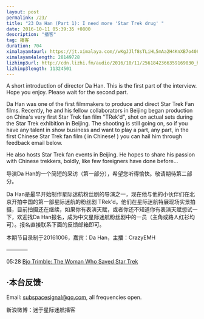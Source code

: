 ```yaml
---
layout: post
permalink: /23/
title: "23 Da Han (Part 1): I need more 'Star Trek drug' "
date: 2016-10-11 05:39:35 +0800
description: "播客"
tag: 播客 
duration: 704
ximalayam4aurl: https://jt.ximalaya.com//wKgJJlf8sTLiHL5mAa2H4KnXB7o408.mp3.m4a?channel=rss&amp;album_id=3135361&amp;track_id=23046064&amp;uid=6418191&amp;jt=https://audio.xmcdn.com/group19/M07/6E/E0/wKgJJlf8sTLiHL5mAa2H4KnXB7o408.mp3
ximalayam4alength: 28149728
lizhimp3url: http://cdn.lizhi.fm/audio/2016/10/11/2561842366359169030_hd.mp3
lizhimp3length: 11324501
---   
```


A short introduction of director Da Han. This is the first part of the interview. Hope you enjoy. Please wait for the second part.

Da Han was one of the first filmmakers to produce and direct Star Trek Fan films.  Recently, he and his fellow collaborators in Beijing began production on China&#39;s very first Star Trek fan film &quot;TRek&#39;d&quot;, shot on actual sets during the Star Trek exhibition in Beijing. The shooting is still going on, so if you have any talent in show business and want to play a part, any part, in the first Chinese Star Trek fan film ( in Chinese! ) you can hail him through feedback email below.

He also hosts Star Trek fan events in Beijing. He hopes to share his passion with Chinese trekkers, boldly, like few foreigners have done before...

导演Da Han的一个简短的采访（第一部分），希望您听得愉快。敬请期待第二部分。

Da Han是最早开始制作星际迷航粉丝剧的导演之一，现在他与他的小伙伴们在北京开拍中国的第一部星际迷航的粉丝剧 TRek&#39;d。他们在星际迷航特展现场实景拍摄，目前拍摄还在继续，如果你有表演天赋，或者你还不知道你有表演天赋想试一下，欢迎找Da Han报名，成为中文星际迷航粉丝剧中的一员（主角或路人红衫均可）。报名直接联系下面的反馈邮箱即可。

本期节目录制于20161006，嘉宾：Da Han，主播：CrazyEMH

————

05:28 [Bjo Trimble: The Woman Who Saved Star Trek](http://www.startrek.com/article/bjo-trimble-the-woman-who-saved-star-trek-part-1)

## ·本台反馈·

Email: [subspacesignal@qq.com](mailto:subspacesignal@qq.com), all frequencies open.

新浪微博：迷于星际迷航播客
